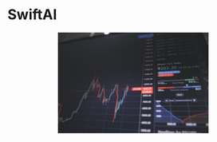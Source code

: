 # SwiftAI




<p align="center">
<img src="https://github.com/RamitSharma991/CryptoSwift/blob/main/crypto.jpg" style="width: 60%; height:80%"/>
</p>
